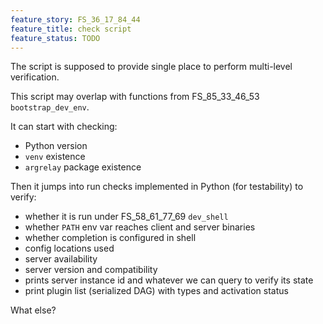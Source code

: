 ```yaml
---
feature_story: FS_36_17_84_44
feature_title: check script
feature_status: TODO
---
```


The script is supposed to provide single place to perform multi-level verification.

This script may overlap with functions from FS_85_33_46_53 `bootstrap_dev_env`.

It can start with checking:
*   Python version
*   `venv` existence
*   `argrelay` package existence

Then it jumps into run checks implemented in Python (for testability) to verify:
*   whether it is run under FS_58_61_77_69 `dev_shell`
*   whether `PATH` env var reaches client and server binaries
*   whether completion is configured in shell
*   config locations used
*   server availability
*   server version and compatibility
*   prints server instance id and whatever we can query to verify its state
*   print plugin list (serialized DAG) with types and activation status

What else?

